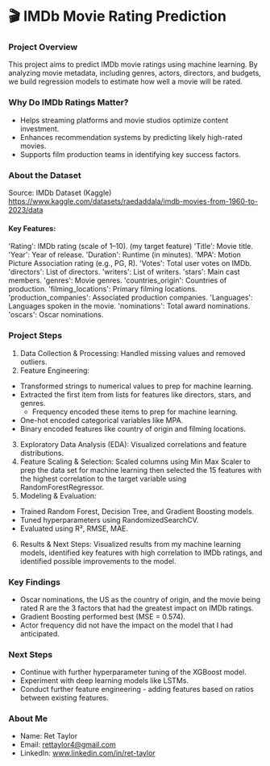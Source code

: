 # 🎬 IMDb Movie Rating Prediction

### Project Overview
This project aims to predict IMDb movie ratings using machine learning. By analyzing movie metadata, including genres, actors, directors, and budgets, we build regression models to estimate how well a movie will be rated.

### Why Do IMDb Ratings Matter?
- Helps streaming platforms and movie studios optimize content investment.
- Enhances recommendation systems by predicting likely high-rated movies.
- Supports film production teams in identifying key success factors.

### About the Dataset
Source: IMDb Dataset (Kaggle)  https://www.kaggle.com/datasets/raedaddala/imdb-movies-from-1960-to-2023/data

#### Key Features: 
'Rating': IMDb rating (scale of 1–10). (my target feature)
'Title': Movie title.
'Year': Year of release.
'Duration': Runtime (in minutes).
'MPA': Motion Picture Association rating (e.g., PG, R).
'Votes': Total user votes on IMDb.
'directors': List of directors.
'writers': List of writers.
'stars': Main cast members.
'genres': Movie genres.
'countries_origin': Countries of production.
'filming_locations': Primary filming locations.
'production_companies': Associated production companies.
'Languages': Languages spoken in the movie.
'nominations': Total award nominations.
'oscars': Oscar nominations.

### Project Steps
1) Data Collection & Processing: Handled missing values and removed outliers.
2) Feature Engineering:
- Transformed strings to numerical values to prep for machine learning.
- Extracted the first item from lists for features like directors, stars, and genres.
  - Frequency encoded these items to prep for machine learning. 
- One-hot encoded categorical variables like MPA.
- Binary encoded features like country of origin and filming locations.
3) Exploratory Data Analysis (EDA): Visualized correlations and feature distributions.
4) Feature Scaling & Selection: Scaled columns using Min Max Scaler to prep the data set for machine learning then selected the 15 features with the highest correlation to the target variable using RandomForestRegressor.
5) Modeling & Evaluation:
- Trained Random Forest, Decision Tree, and Gradient Boosting models.
- Tuned hyperparameters using RandomizedSearchCV.
- Evaluated using R², RMSE, MAE.
6) Results & Next Steps: Visualized results from my machine learning models, identified key features with high correlation to IMDb ratings, and identified possible improvements to the model.

### Key Findings
- Oscar nominations, the US as the country of origin, and the movie being rated R are the 3 factors that had the greatest impact on IMDb ratings.
- Gradient Boosting performed best (MSE = 0.574).
- Actor frequency did not have the impact on the model that I had anticipated.

### Next Steps
- Continue with further hyperparameter tuning of the XGBoost model.
- Experiment with deep learning models like LSTMs.
- Conduct further feature engineering - adding features based on ratios between existing features.

### About Me
- Name: Ret Taylor
- Email: rettaylor4@gmail.com
- LinkedIn: www.linkedin.com/in/ret-taylor

